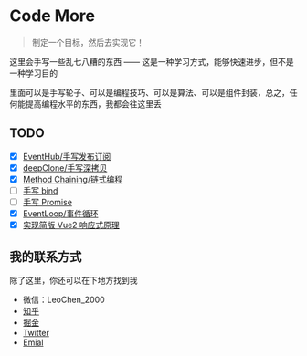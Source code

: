 # Code More

> 制定一个目标，然后去实现它！

这里会手写一些乱七八糟的东西 —— 这是一种学习方式，能够快速进步，但不是一种学习目的

里面可以是手写轮子、可以是编程技巧、可以是算法、可以是组件封装，总之，任何能提高编程水平的东西，我都会往这里丢

## TODO

- [x] [EventHub/手写发布订阅](/001_Eventhub/)
- [x] [deepClone/手写深拷贝](/002_DeepClone/)
- [x] [Method Chaining/链式编程](/003_MethodChaining/)
- [ ] [手写 bind](/004_Bind/)
- [ ] [手写 Promise](/005_Promise/)
- [x] [EventLoop/事件循环](/006_EventLoop/)
- [x] [实现简版 Vue2 响应式原理](/007_Vue2Reactivity/)

## 我的联系方式

除了这里，你还可以在下地方找到我

- 微信：LeoChen_2000
- [知乎](https://www.zhihu.com/people/heycn)
- [掘金](https://juejin.cn/user/4372092371864984/posts)
- [Twitter](https://twitter.com/heycn_112)
- [Emial](heycn@foxmail.com)
